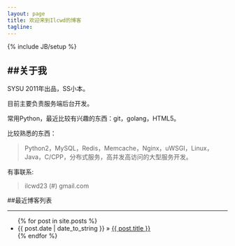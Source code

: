 ```yaml
---
layout: page
title: 欢迎来到Ilcwd的博客
tagline: 
---
```


{% include JB/setup %}



##关于我
---

SYSU 2011年出品，SS小本。

目前主要负责服务端后台开发。

常用Python，最近比较有兴趣的东西：git，golang，HTML5。

比较熟悉的东西：

>Python2，MySQL，Redis，Memcache，Nginx，uWSGI，Linux，Java，C/CPP，分布式服务，高并发高访问的大型服务开发。


有事联系: 
>ilcwd23 (#) gmail.com  

##最近博客列表
- - -

<ul class="posts">
  {% for post in site.posts %}
    <li><span>{{ post.date | date_to_string }}</span> &raquo; <a href="{{ BASE_PATH }}{{ post.url }}">{{ post.title }}</a></li>
  {% endfor %}
</ul>

